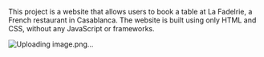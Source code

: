 This project is a website that allows users to book a table at La Fadelrie, a French restaurant in Casablanca. The website is built using only HTML and CSS, without any JavaScript or frameworks.

![Uploading image.png…]()
